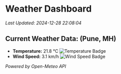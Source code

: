 
# Weather Dashboard

_Last Updated: 2024-12-28 22:08:04_

## Current Weather Data: (Pune, MH)
- **Temperature:** 21.8 °C ![Temperature Badge](https://img.shields.io/badge/Temperature-Medium%20Temp-green)
- **Wind Speed:** 3.1 km/h ![Wind Speed Badge](https://img.shields.io/badge/Wind%20Speed-Low%20Wind-blue)

*Powered by Open-Meteo API*
